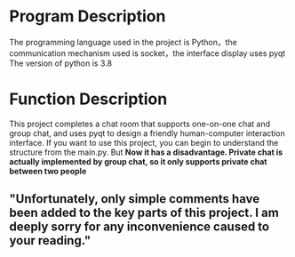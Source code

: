 # Program Description
The programming language used in the project is Python，the communication mechanism used is socket，the interface display uses pyqt
The version of python is 3.8

# Function Description

This project completes a chat room that supports one-on-one chat and group chat, and uses pyqt to design a friendly human-computer interaction interface. If you want to use this project, you can begin to understand the structure from the main.py. But **Now it has a disadvantage. Private chat is actually implemented by group chat, so it only supports private chat between two people**

## "Unfortunately, only simple comments have been added to the key parts of this project. I am deeply sorry for any inconvenience caused to your reading."
